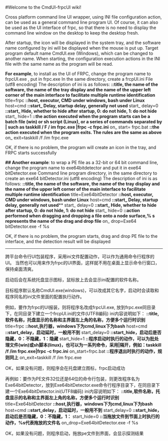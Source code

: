 #Welcome to the CmdUI-frpcUI wiki!

Cross platform command line UI wrapper, using INI file configuration action, can be used as a general command line program UI.
Of course, it can also be used as the UI interface of frpc, so that there is no need to display the command line window on the desktop to keep the desktop fresh.

After startup, the icon will be displayed in the system tray, and the software name configured by ini will be displayed when the mouse is put up.
Target program default name CmdUI.exe (Windows), which can be changed to another name. When starting, the configuration execution actions in the INI file with the same name as the program will be read.

**For example**, to install as the UI of FRPC, change the program name to frpcUI.exe , put in frpc.exe In the same directory, create a frcpUI.ini File (utf8 encoding)
The description of ini is as follows:
**::title, the name of the software, the name of the tray display and the name of the upper left corner of the main interface to facilitate multiple runtime identification**
title=frpc
**::host, executor, CMD under windows, bash under Linux**
host=cmd
**::start_ Delay, startup delay, generally not used**
start_ delay=0
**::start_ Hide, whether to hide after startup, 0: do not hide, 1: do not hide**
start_ hide=1
**::the action executed when the program starts can be a batch file (win) or sh script (Linux), or a series of commands separated by | such as taskkill / F / im frpc.exe |frpc -c  frpc.ini**
on_ start= frpc.bat
**::the action executed when the program exits. The rules are the same as above**
on_ exit=taskkill /f /im  frpc.exe

OK, if there is no problem, the program will create an icon in the tray, and FRPC starts successfully

**## Another example**: to wrap a PE file as a 32-bit or 64 bit command line, change the program name to exe64bitdetector and put it in exe64 bitDetector.exe Command line program directory, in the same directory to create an exe64 bitDetector.ini (utf8 encoding)
The description of ini is as follows:
**::title, the name of the software, the name of the tray display and the name of the upper left corner of the main interface to facilitate multiple runtime identification**
title=Exe64bitDetector
**::host, executor, CMD under windows, bash under Linux**
host=cmd
**::start_ Delay, startup delay, generally not used****
start_ delay=0
**::start_ Hide, whether to hide after startup, 0: do not hide, 1: do not hide**
start_ hide=0
**::action performed when dragging and dropping a file onto a node surface,% s represents the name of the drag and drop file**
on_ drop=Exe64 bitDetector.exe  -f %s

OK, if there is no problem, the program starts, drag and drop PE file to the interface, and the detection result will be displayed

--------------------------------------------------------------------------------------------------------------------------------

跨平台命令行UI包装程序，采用ini文件配置动作，可以作为通用命令行程序的UI。
当然也可以用来作为frpc的UI界面，这样就不用在桌面上显示命令行窗口，保持桌面清爽。

启动后会在系统托盘显示图标，鼠标放上去会显示ini配置的软件名称。

目标程序默认名称CmdUI.exe(windows)，可以改成其它名字，启动时会读取和程序同名的ini文件里面的配置执行动作。

例如，要作为frpc的UI报装，则将程序名改成frpcUI.exe, 放到frpc.exe同目录下，在同目录下建立一个frcpUI.ini的文件(UTF8编码)
ini内容说明如下：
**::title,软件名称，托盘显示的名称和主界面左上角的名称，方便多个运行时识别**
title=frpc
**::host,执行器，windows下为cmd,linux下为bash**
host=cmd
**::start_delay，启动延时，一般用不到**
start_delay=0
**::start_hide，启动后是否隐藏，0：不隐藏，1：隐藏**
start_hide=1
**::程序启动时执行的动作，可以为批处理文件(win)或sh脚本(linux)，也可以为一系列命令，采用|隔开，例如：taskkill /f /im frpc.exe|frpc -c frpc.ini**
on_start=frpc.bat
**::程序退出时执行的动作，规则同上**
on_exit=taskkill /f /im frpc.exe

OK，如果没有问题，则程序会在托盘建立图标，frpc启动成功

再例如：要作为PE文件32位还是64位的命令行包装，则更改程序名为Exe64bitDetector，放到Exe64bitDetector.exe命令行程序目录下，在同目录下建一个Exe64bitDetector.ini(UTF8编码)
ini内容说明如下：
**::title,软件名称，托盘显示的名称和主界面左上角的名称，方便多个运行时识别**
title=Exe64bitDetector
**::host,执行器，windows下为cmd,linux下为bash**
host=cmd
**::start_delay，启动延时，一般用不到**
start_delay=0
**::start_hide，启动后是否隐藏，0：不隐藏，1：**
start_hide=0
**::当拖放文件到节面上时执行的动作，%s代表拖放的文件名**
on_drop=Exe64bitDetector.exe -f %s

OK，如果没有问题，则程序启动，拖放pe文件到界面，会显示探测结果